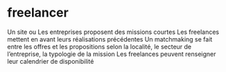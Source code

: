 # freelancer
Un site ou Les entreprises proposent des missions courtes Les freelances mettent en avant leurs réalisations précédentes Un matchmaking se fait entre les offres et les propositions selon la localité, le secteur de l’entreprise, la typologie de la mission Les freelances peuvent renseigner leur calendrier de disponibilité
